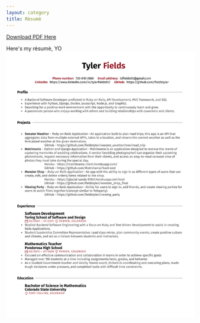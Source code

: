 ```yaml
---
layout: category
title: Rèsumè
---
```


<a href="/assets/files/tyler_fields_resume.pdf" download> Download PDF Here </a>

Here's my rèsumè, YO
![resume_image](/assets/images/resume_image.png)
